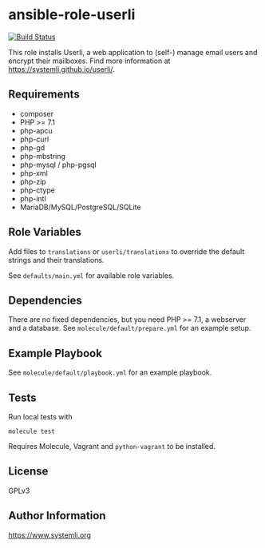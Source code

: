 ansible-role-userli
==================

[![Build Status](https://travis-ci.org/systemli/ansible-role-userli.svg?branch=master)](https://travis-ci.org/systemli/ansible-role-userli)

This role installs Userli, a web application to (self-) manage email users
and encrypt their mailboxes. Find more information at
https://systemli.github.io/userli/.

Requirements
------------

  * composer
  * PHP >= 7.1
  * php-apcu
  * php-curl
  * php-gd
  * php-mbstring
  * php-mysql / php-pgsql
  * php-xml
  * php-zip
  * php-ctype
  * php-intl
  * MariaDB/MySQL/PostgreSQL/SQLite

Role Variables
--------------

Add files to `translations` or `userli/translations` to override the default strings
and their translations.

See `defaults/main.yml` for available role variables.

Dependencies
------------

There are no fixed dependencies, but you need PHP >= 7.1, a webserver and a database.
See `molecule/default/prepare.yml` for an example setup.

Example Playbook
----------------

See `molecule/default/playbook.yml` for an example playbook.

Tests
-----

Run local tests with

    molecule test

Requires Molecule, Vagrant and `python-vagrant` to be installed.

License
-------

GPLv3

Author Information
------------------

https://www.systemli.org
